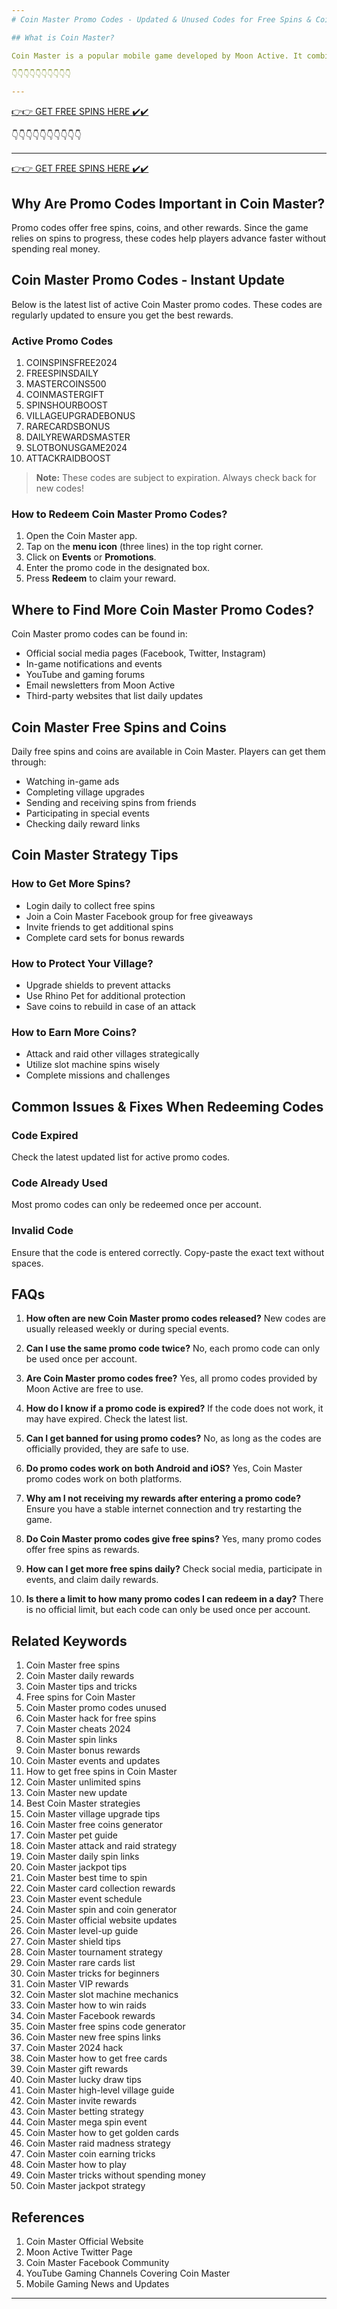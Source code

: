 ```yaml
---
# Coin Master Promo Codes - Updated & Unused Codes for Free Spins & Coins

## What is Coin Master?

Coin Master is a popular mobile game developed by Moon Active. It combines elements of slot machines, strategy, and base-building. Players spin a virtual slot machine to earn rewards like coins, attacks, and shields. Coins can be used to build and upgrade villages, while attacks and raids allow players to steal from others.

👇👇👇👇👇👇👇👇👇👇

---
```


[👉👉 GET FREE SPINS HERE ✔️✔️ ](https://therewardgate.com/free-coin-master-spin/)

👇👇👇👇👇👇👇👇👇👇

---

[👉👉 GET FREE SPINS HERE ✔️✔️ ](https://therewardgate.com/free-coin-master-spin/)


## Why Are Promo Codes Important in Coin Master?

Promo codes offer free spins, coins, and other rewards. Since the game relies on spins to progress, these codes help players advance faster without spending real money. 

## Coin Master Promo Codes - Instant Update

Below is the latest list of active Coin Master promo codes. These codes are regularly updated to ensure you get the best rewards. 

### Active Promo Codes

1. COINSPINSFREE2024
2. FREESPINSDAILY
3. MASTERCOINS500
4. COINMASTERGIFT
5. SPINSHOURBOOST
6. VILLAGEUPGRADEBONUS
7. RARECARDSBONUS
8. DAILYREWARDSMASTER
9. SLOTBONUSGAME2024
10. ATTACKRAIDBOOST

> **Note:** These codes are subject to expiration. Always check back for new codes!

### How to Redeem Coin Master Promo Codes?

1. Open the Coin Master app.
2. Tap on the **menu icon** (three lines) in the top right corner.
3. Click on **Events** or **Promotions**.
4. Enter the promo code in the designated box.
5. Press **Redeem** to claim your reward.

## Where to Find More Coin Master Promo Codes?

Coin Master promo codes can be found in:

- Official social media pages (Facebook, Twitter, Instagram)
- In-game notifications and events
- YouTube and gaming forums
- Email newsletters from Moon Active
- Third-party websites that list daily updates

## Coin Master Free Spins and Coins

Daily free spins and coins are available in Coin Master. Players can get them through:

- Watching in-game ads
- Completing village upgrades
- Sending and receiving spins from friends
- Participating in special events
- Checking daily reward links

## Coin Master Strategy Tips

### How to Get More Spins?
- Login daily to collect free spins
- Join a Coin Master Facebook group for free giveaways
- Invite friends to get additional spins
- Complete card sets for bonus rewards

### How to Protect Your Village?
- Upgrade shields to prevent attacks
- Use Rhino Pet for additional protection
- Save coins to rebuild in case of an attack

### How to Earn More Coins?
- Attack and raid other villages strategically
- Utilize slot machine spins wisely
- Complete missions and challenges

## Common Issues & Fixes When Redeeming Codes

### Code Expired
Check the latest updated list for active promo codes.

### Code Already Used
Most promo codes can only be redeemed once per account.

### Invalid Code
Ensure that the code is entered correctly. Copy-paste the exact text without spaces.

## FAQs

1. **How often are new Coin Master promo codes released?**
   New codes are usually released weekly or during special events.

2. **Can I use the same promo code twice?**
   No, each promo code can only be used once per account.

3. **Are Coin Master promo codes free?**
   Yes, all promo codes provided by Moon Active are free to use.

4. **How do I know if a promo code is expired?**
   If the code does not work, it may have expired. Check the latest list.

5. **Can I get banned for using promo codes?**
   No, as long as the codes are officially provided, they are safe to use.

6. **Do promo codes work on both Android and iOS?**
   Yes, Coin Master promo codes work on both platforms.

7. **Why am I not receiving my rewards after entering a promo code?**
   Ensure you have a stable internet connection and try restarting the game.

8. **Do Coin Master promo codes give free spins?**
   Yes, many promo codes offer free spins as rewards.

9. **How can I get more free spins daily?**
   Check social media, participate in events, and claim daily rewards.

10. **Is there a limit to how many promo codes I can redeem in a day?**
   There is no official limit, but each code can only be used once per account.

## Related Keywords

1. Coin Master free spins
2. Coin Master daily rewards
3. Coin Master tips and tricks
4. Free spins for Coin Master
5. Coin Master promo codes unused
6. Coin Master hack for free spins
7. Coin Master cheats 2024
8. Coin Master spin links
9. Coin Master bonus rewards
10. Coin Master events and updates
11. How to get free spins in Coin Master
12. Coin Master unlimited spins
13. Coin Master new update
14. Best Coin Master strategies
15. Coin Master village upgrade tips
16. Coin Master free coins generator
17. Coin Master pet guide
18. Coin Master attack and raid strategy
19. Coin Master daily spin links
20. Coin Master jackpot tips
21. Coin Master best time to spin
22. Coin Master card collection rewards
23. Coin Master event schedule
24. Coin Master spin and coin generator
25. Coin Master official website updates
26. Coin Master level-up guide
27. Coin Master shield tips
28. Coin Master tournament strategy
29. Coin Master rare cards list
30. Coin Master tricks for beginners
31. Coin Master VIP rewards
32. Coin Master slot machine mechanics
33. Coin Master how to win raids
34. Coin Master Facebook rewards
35. Coin Master free spins code generator
36. Coin Master new free spins links
37. Coin Master 2024 hack
38. Coin Master how to get free cards
39. Coin Master gift rewards
40. Coin Master lucky draw tips
41. Coin Master high-level village guide
42. Coin Master invite rewards
43. Coin Master betting strategy
44. Coin Master mega spin event
45. Coin Master how to get golden cards
46. Coin Master raid madness strategy
47. Coin Master coin earning tricks
48. Coin Master how to play
49. Coin Master tricks without spending money
50. Coin Master jackpot strategy

## References

1. Coin Master Official Website
2. Moon Active Twitter Page
3. Coin Master Facebook Community
4. YouTube Gaming Channels Covering Coin Master
5. Mobile Gaming News and Updates

---
